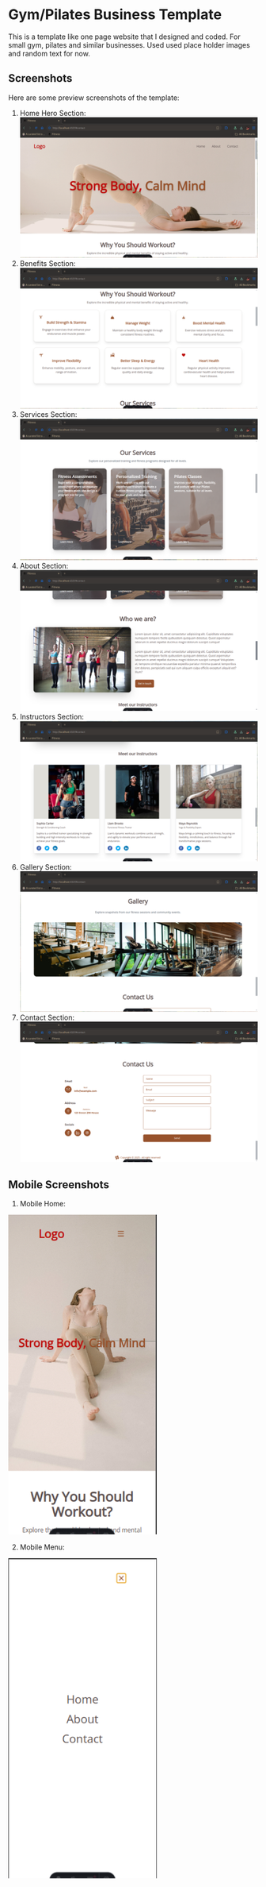 # Gym/Pilates Business Template

This is a template like one page website that I designed and coded. For small gym, pilates and similar businesses.
Used used place holder images and random text for now.

## Screenshots

Here are some preview screenshots of the template:

1. Home Hero Section:
   ![Hero](./public/screenshots/hero-section.png)
2. Benefits Section:
   ![Benefits](./public/screenshots/benefits-section.png)
3. Services Section:
   ![Services](./public/screenshots/services-section.png)
4. About Section:
   ![About](./public/screenshots/about-section.png)
5. Instructors Section:
   ![Instructors](./public/screenshots/about-instructors.png)
6. Gallery Section:
   ![Gallery](./public/screenshots/gallery-section.png)
7. Contact Section:
   ![Contact](./public/screenshots/contact-section.png)

## Mobile Screenshots

1. Mobile Home:
<img src="./public/screenshots/mobile-home.png" alt="Mobile Home" width="300">

2. Mobile Menu:
<img src="./public/screenshots/mobile-menu.png" alt="Mobile Menu" width="300">
